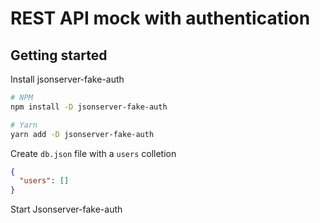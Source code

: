 # REST API mock with authentication

## Getting started

Install jsonserver-fake-auth

```bash
# NPM
npm install -D jsonserver-fake-auth

# Yarn
yarn add -D jsonserver-fake-auth
```

Create <code>db.json</code> file with a <code>users</code> colletion

```json
{
  "users": []
}
```

Start Jsonserver-fake-auth
